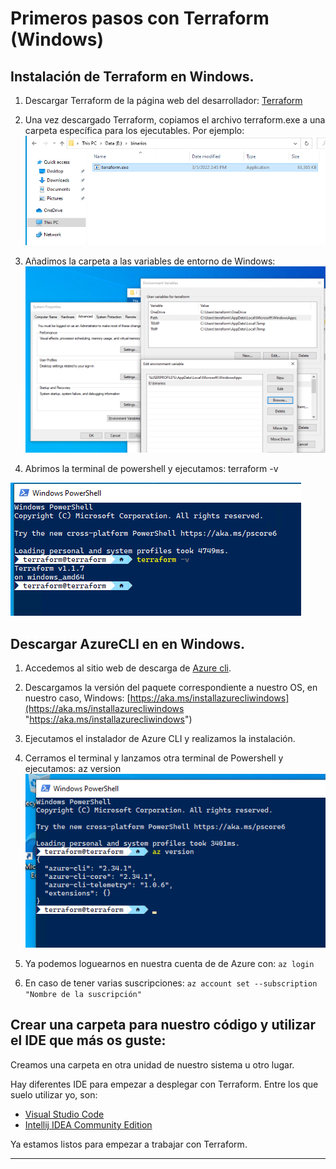 # Primeros pasos con Terraform (Windows)

## Instalación de Terraform en Windows.

1. Descargar Terraform de la página web del desarrollador: [Terraform](https://www.terraform.io/downloads "Terraform") 
2. Una vez descargado Terraform, copiamos el archivo terraform.exe a una carpeta específica para los ejecutables. Por ejemplo:
![terraform_on_binaries_folder](images/terraform_on_binaries_folder.png)

3. Añadimos la carpeta a las variables de entorno de Windows:
![environment_add_binaries_folder.png](images/environment_add_binaries_folder.png)

4. Abrimos la terminal de powershell y ejecutamos: terraform -v

![prompt_terraform_installed](images/prompt_terraform_installed.png)


## Descargar AzureCLI en en Windows.


1. Accedemos al sitio web de descarga de [Azure cli](https://docs.microsoft.com/es-es/cli/azure/install-azure-cli "AZURE CLI").
2. Descargamos la versión del paquete correspondiente a nuestro OS, en nuestro caso, Windows: [https://aka.ms/installazurecliwindows](https://aka.ms/installazurecliwindows "https://aka.ms/installazurecliwindows")
3. Ejecutamos el instalador de Azure CLI y realizamos la instalación.
4. Cerramos el terminal y lanzamos otra terminal de Powershell y ejecutamos: az version
![az_version_executed.png](images/az_version_executed.png)
5. Ya podemos loguearnos en nuestra cuenta de de Azure con: 
    `az login`
	 
6. En caso de tener varias suscripciones: `az account set --subscription "Nombre de la suscripción"`



## Crear una carpeta para nuestro código y utilizar el IDE que más os guste:




Creamos una carpeta en otra unidad de nuestro sistema u otro lugar.



Hay diferentes IDE para empezar a desplegar con Terraform. Entre los que suelo utilizar yo, son:

- [Visual Studio Code](https://code.visualstudio.com/sha/download?build=stable&os=win32-x64 "Visual Studio Code")
- [Intellij IDEA Community Edition](https://www.jetbrains.com/idea/download/download-thanks.html?platform=windows&code=IIC "Intellij IDEA Community Edition")


Ya estamos listos para empezar a trabajar con Terraform.


----------
